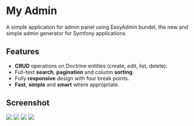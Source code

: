 <h1> My Admin </h1>

A simple application for admin panel using EasyAdmin bundel, the new and simple admin generator for Symfony applications.

<h2>Features</h2>

  * **CRUD** operations on Doctrine entities (create, edit, list, delete).
  * Full-text **search**, **pagination** and column **sorting**.
  * Fully **responsive** design with four break points.
  * **Fast**, **simple** and **smart** where appropriate.
    
<h2>Screenshot</h2>

<img src="https://i.imgur.com/NfGCx1E.png" />
<img src="https://i.imgur.com/ycGIALh.png" />
<img src="https://i.imgur.com/a2Ys6Wg.png" />
<img src="https://i.imgur.com/UqCn9Yu.png"/>







